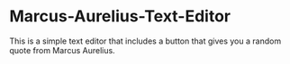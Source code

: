 # Marcus-Aurelius-Text-Editor
This is a simple text editor that includes a button that gives you a random quote from Marcus Aurelius.
